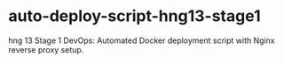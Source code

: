 # auto-deploy-script-hng13-stage1
hng 13 Stage 1 DevOps: Automated Docker deployment script with Nginx reverse proxy setup.

